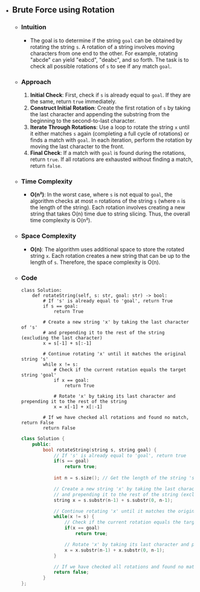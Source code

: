 - ## Brute Force using Rotation

    - ### Intuition
        - The goal is to determine if the string `goal` can be obtained by rotating the string `s`. A rotation of a string involves moving characters from one end to the other. For example, rotating "abcde" can yield "eabcd", "deabc", and so forth. The task is to check all possible rotations of `s` to see if any match `goal`.

    - ### Approach
        1. **Initial Check**: First, check if `s` is already equal to `goal`. If they are the same, return `true` immediately.
        2. **Construct Initial Rotation**: Create the first rotation of `s` by taking the last character and appending the substring from the beginning to the second-to-last character.
        3. **Iterate Through Rotations**: Use a loop to rotate the string `x` until it either matches `s` again (completing a full cycle of rotations) or finds a match with `goal`. In each iteration, perform the rotation by moving the last character to the front.
        4. **Final Check**: If a match with `goal` is found during the rotations, return `true`. If all rotations are exhausted without finding a match, return `false`.

    - ### Time Complexity
        - **O(n²)**: In the worst case, where `s` is not equal to `goal`, the algorithm checks at most `n` rotations of the string `s` (where `n` is the length of the string). Each rotation involves creating a new string that takes O(n) time due to string slicing. Thus, the overall time complexity is O(n²).

    - ### Space Complexity
        - **O(n)**: The algorithm uses additional space to store the rotated string `x`. Each rotation creates a new string that can be up to the length of `s`. Therefore, the space complexity is O(n).

    - ### Code 
        ```python3 []
        class Solution:
            def rotateString(self, s: str, goal: str) -> bool:
                # If 's' is already equal to 'goal', return True
                if s == goal:
                    return True
                    
                # Create a new string 'x' by taking the last character of 's' 
                # and prepending it to the rest of the string (excluding the last character)
                x = s[-1] + s[:-1]
                
                # Continue rotating 'x' until it matches the original string 's'
                while x != s:
                    # Check if the current rotation equals the target string 'goal'
                    if x == goal: 
                        return True
                    
                    # Rotate 'x' by taking its last character and prepending it to the rest of the string
                    x = x[-1] + x[:-1]
                
                # If we have checked all rotations and found no match, return False
                return False
        ```
        ```C++ []
        class Solution {
            public:
                bool rotateString(string s, string goal) {
                    // If 's' is already equal to 'goal', return true
                    if(s == goal)
                        return true;
                    
                    int n = s.size(); // Get the length of the string 's'

                    // Create a new string 'x' by taking the last character of 's' 
                    // and prepending it to the rest of the string (excluding the last character)
                    string x = s.substr(n-1) + s.substr(0, n-1);

                    // Continue rotating 'x' until it matches the original string 's'
                    while(x != s) {
                        // Check if the current rotation equals the target string 'goal'
                        if(x == goal)
                            return true;

                        // Rotate 'x' by taking its last character and prepending it to the rest of the string
                        x = x.substr(n-1) + x.substr(0, n-1);
                    }

                    // If we have checked all rotations and found no match, return false
                    return false;
                }
        };
        ```